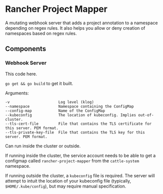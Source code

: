 # Rancher Project Mapper

A mutating webhook server that adds a project annotation to a namespace depending on regex rules.
It also helps you allow or deny creation of namespaces based on regex rules.
## Components

### Webhook Server

This code here. 

`go get && go build` to get it built.

Arguments:
```text
-v                      Log level (klog)
--namespace             Namespace containing the ConfigMap
--config-map            Name of the ConfigMap
--kubeconfig            The location of kubeconfig. Implies out-of-cluster.
--tls-cert-file         File that contains the TLS certificate for this server. PEM format.
--tls-private-key-file  File that contains the TLS key for this server. PEM format.
```

Can run inside the cluster or outside.

If running inside the cluster, the service account needs to be able to get a 
configmap called `rancher-project-mapper` from the `cattle-system` namespace.

If running outside the cluster, a `kubeconfig` file is required. The server will attempt
to intuit the location of your kubeconfig file (typically, `$HOME/.kube/config`), but
may require manual specification. 